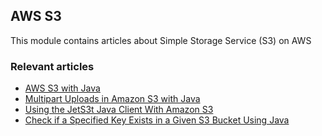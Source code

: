 ## AWS S3

This module contains articles about Simple Storage Service (S3) on AWS

### Relevant articles

- [AWS S3 with Java](https://www.baeldung.com/aws-s3-java)
- [Multipart Uploads in Amazon S3 with Java](https://www.baeldung.com/aws-s3-multipart-upload)
- [Using the JetS3t Java Client With Amazon S3](https://www.baeldung.com/jets3t-amazon-s3)
- [Check if a Specified Key Exists in a Given S3 Bucket Using Java](https://www.baeldung.com/java-aws-s3-check-specified-key-exists)

